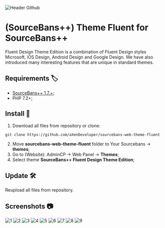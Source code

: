 ![Header Github](https://raw.githubusercontent.com/aXenDeveloper/sourcebans-web-theme-fluent/master/sourcebans-web-theme-fluent/screenshot.jpg)

# (SourceBans++) Theme Fluent for SourceBans++
Fluent Design Theme Edition is a combination of Fluent Design styles Microsoft, iOS Design, Android Design and Google Design. We have also introduced many interesting features that are unique in standard themes.

## Requirements 🏷️
- [SourceBans++ 1.7.+](https://github.com/sbpp/sourcebans-pp/);
- PHP 7.2+;

## Install 🧰
1. Download all files from repository or clone:
```
git clone https://github.com/aXenDeveloper/sourcebans-web-theme-fluent
```
2. Move **sourcebans-web-theme-fluent** folder to Your Sourcebans -> **themes**;
3. Go to (Website): AdminCP -> Web Panel -> **Themes**;
4. Select theme **SourceBans++ Fluent Design Theme Edition**;

## Update 🛠️
Reupload all files from repository.

## Screenshots 📷
![1](https://raw.githubusercontent.com/aXenDeveloper/sourcebans-web-theme-fluent/master/screenshots/1.png)
![2](https://raw.githubusercontent.com/aXenDeveloper/sourcebans-web-theme-fluent/master/screenshots/2.png)
![3](https://raw.githubusercontent.com/aXenDeveloper/sourcebans-web-theme-fluent/master/screenshots/3.png)
![4](https://raw.githubusercontent.com/aXenDeveloper/sourcebans-web-theme-fluent/master/screenshots/4.png)
![5](https://raw.githubusercontent.com/aXenDeveloper/sourcebans-web-theme-fluent/master/screenshots/5.png)
![6](https://raw.githubusercontent.com/aXenDeveloper/sourcebans-web-theme-fluent/master/screenshots/6.png)
![7](https://raw.githubusercontent.com/aXenDeveloper/sourcebans-web-theme-fluent/master/screenshots/7.png)
![8](https://raw.githubusercontent.com/aXenDeveloper/sourcebans-web-theme-fluent/master/screenshots/8.png)
![9](https://raw.githubusercontent.com/aXenDeveloper/sourcebans-web-theme-fluent/master/screenshots/9.png)
